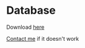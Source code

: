 # Database

Download [here](https://www.dropbox.com/s/mx7i7td9e69zk3a/rscdemo.bak?dl=1)

[Contact me](https://www.sitefinitysteve.com/contact) if it doesn't work
